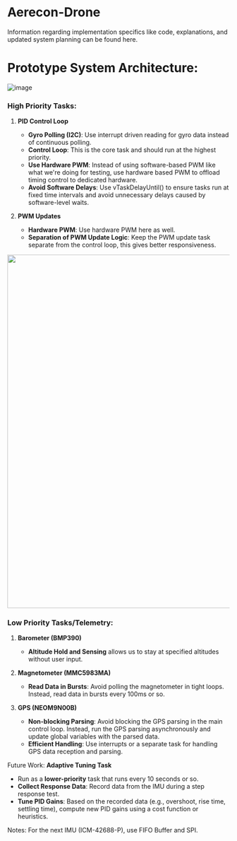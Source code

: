 # Aerecon-Drone
Information regarding implementation specifics like code, explanations, and updated system planning can be found here.

# Prototype System Architecture:

![image](https://github.com/user-attachments/assets/3b2be2d2-a921-4a21-8a07-7afefe9c7adf)

### **High Priority Tasks**:
1. **PID Control Loop**
   - **Gyro Polling (I2C)**: Use interrupt driven reading for gyro data instead of continuous polling. 
   - **Control Loop**: This is the core task and should run at the highest priority.
   - **Use Hardware PWM**: Instead of using software-based PWM like what we're doing for testing, use hardware based PWM to offload timing control to dedicated hardware.
   - **Avoid Software Delays**: Use vTaskDelayUntil() to ensure tasks run at fixed time intervals and avoid unnecessary delays caused by software-level waits.

2. **PWM Updates**
   - **Hardware PWM**: Use hardware PWM here as well.
   - **Separation of PWM Update Logic**: Keep the PWM update task separate from the control loop, this gives better responsiveness.

  <img src="https://github.com/user-attachments/assets/536bf8fe-e4d0-499a-9e5d-1e5c4587b699" width="800">

   ### **Low Priority Tasks/Telemetry**:
1. **Barometer (BMP390)**
   - **Altitude Hold and Sensing** allows us to stay at specified altitudes without user input.
 
3. **Magnetometer (MMC5983MA)**
   - **Read Data in Bursts**: Avoid polling the magnetometer in tight loops. Instead, read data in bursts every 100ms or so.

4. **GPS (NEOM9N00B)**
   - **Non-blocking Parsing**: Avoid blocking the GPS parsing in the main control loop. Instead, run the GPS parsing asynchronously and update global variables with the parsed data.
   - **Efficient Handling**: Use interrupts or a separate task for handling GPS data reception and parsing.

Future Work:
**Adaptive Tuning Task**
 - Run as a **lower-priority** task that runs every 10 seconds or so.
 - **Collect Response Data**: Record data from the IMU during a step response test.
 - **Tune PID Gains**: Based on the recorded data (e.g., overshoot, rise time, settling time), compute new PID gains using a cost function or heuristics.
   
Notes: For the next IMU (ICM-42688-P), use FIFO Buffer and SPI.
